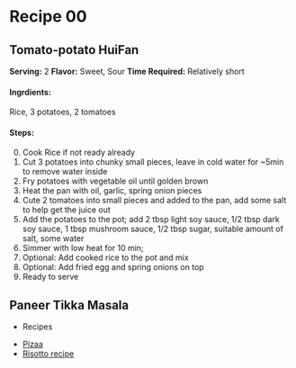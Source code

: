 # Recipe 00

## Tomato-potato HuiFan


**Serving:** 2 
**Flavor:** Sweet, Sour
**Time Required:** Relatively short
#### Ingrdients:
Rice, 3 potatoes, 2 tomatoes


#### Steps:
0. Cook Rice if not ready already
1. Cut 3 potatoes into chunky small pieces, leave in cold water for ~5min to remove water inside
2. Fry potatoes with vegetable oil until golden brown
3. Heat the pan with oil, garlic, spring onion pieces
4. Cute 2 tomatoes into small pieces and added to the pan, add some salt to help get the juice out
5. Add the potatoes to the pot; add 2 tbsp light soy sauce, 1/2 tbsp dark soy sauce, 1 tbsp mushroom sauce, 1/2 tbsp sugar, suitable amount of salt, some water
6. Simmer with low heat for 10 min;
7. Optional: Add cooked rice to the pot and mix
8. Optional: Add fried egg and spring onions on top
9. Ready to serve

## Paneer Tikka Masala

* Recipes 
- [Pizaa](./pizza.md)
- [Risotto recipe](./risotto.md)
